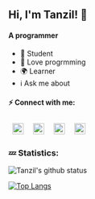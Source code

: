 ## Hi, I'm Tanzil! :wave:


#### A programmer

- :telescope: Student 
- :seedling: Love progrmming  
- :earth_africa: Learner
- :information_source: Ask me about

#### :zap: Connect with me:
[<img align="left" alt="tanzil.web | Facebook" width="22px" style="padding:8px" src="https://simpleicons.org/icons/facebook.svg" />][facebook]
[<img align="left" alt="tanzilamd | Telegram" width="22px" style="padding:8px" src="https://simpleicons.org/icons/telegram.svg" />][telegram]
[<img align="left" alt="learnwithtanzil | youtube" width="22px" style="padding:8px" src="https://simpleicons.org/icons/youtube.svg">][youtube]
[<img align="left" alt="tanzilamd | insta" width="22px" style="padding:8px" src="https://simpleicons.org/icons/instagram.svg">][instagram]


<br />
<br/>

### :zzz: Statistics:
![Tanzil's github status](https://github-readme-stats.vercel.app/api?username=tanzilamd&show_icons=true&theme=merko&card_width=480)

[![Top Langs](https://github-readme-stats.vercel.app/api/top-langs/?username=tanzilamd&layout=demo&theme=gruvbox&langs_count=15&card_width=500)](https://github.com/tanzilamd/github-readme-stats)







[facebook]: https://facebook.com/tanzil.web
[telegram]: https://t.me/tanzilamd
[youtube]: https://www.youtube.com/channel/UCBy4hBWyBHsRMP8cQT9NRqw
[instagram]: https://www.instagram.com/tanzilamd/





